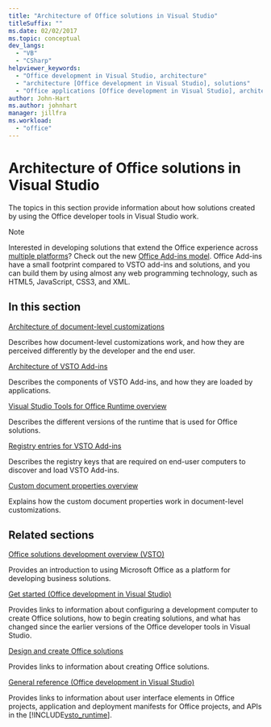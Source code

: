 ```yaml
---
title: "Architecture of Office solutions in Visual Studio"
titleSuffix: ""
ms.date: 02/02/2017
ms.topic: conceptual
dev_langs:
  - "VB"
  - "CSharp"
helpviewer_keywords:
  - "Office development in Visual Studio, architecture"
  - "architecture [Office development in Visual Studio], solutions"
  - "Office applications [Office development in Visual Studio], architecture"
author: John-Hart
ms.author: johnhart
manager: jillfra
ms.workload:
  - "office"
---
```

# Architecture of Office solutions in Visual Studio
  The topics in this section provide information about how solutions created by using the Office developer tools in Visual Studio work.

> [!NOTE]
> Interested in developing solutions that extend the Office experience across [multiple platforms](https://dev.office.com/add-in-availability)? Check out the new [Office Add-ins model](https://dev.office.com/docs/add-ins/overview/office-add-ins). Office Add-ins have a small footprint compared to VSTO add-ins and solutions, and you can build them by using almost any web programming technology, such as HTML5, JavaScript, CSS3, and XML.

## In this section

[Architecture of document-level customizations](../vsto/architecture-of-document-level-customizations.md)

Describes how document-level customizations work, and how they are perceived differently by the developer and the end user.

[Architecture of VSTO Add-ins](../vsto/architecture-of-vsto-add-ins.md)

Describes the components of VSTO Add-ins, and how they are loaded by applications.

[Visual Studio Tools for Office Runtime overview](../vsto/visual-studio-tools-for-office-runtime-overview.md)

Describes the different versions of the runtime that is used for Office solutions.

[Registry entries for VSTO Add-ins](../vsto/registry-entries-for-vsto-add-ins.md)

Describes the registry keys that are required on end-user computers to discover and load VSTO Add-ins.

[Custom document properties overview](../vsto/custom-document-properties-overview.md)

Explains how the custom document properties work in document-level customizations.

## Related sections

[Office solutions development overview &#40;VSTO&#41;](../vsto/office-solutions-development-overview-vsto.md)

Provides an introduction to using Microsoft Office as a platform for developing business solutions.

[Get started &#40;Office development in Visual Studio&#41;](../vsto/getting-started-office-development-in-visual-studio.md)

Provides links to information about configuring a development computer to create Office solutions, how to begin creating solutions, and what has changed since the earlier versions of the Office developer tools in Visual Studio.

[Design and create Office solutions](../vsto/designing-and-creating-office-solutions.md)

Provides links to information about creating Office solutions.

[General reference &#40;Office development in Visual Studio&#41;](../vsto/general-reference-office-development-in-visual-studio.md)

Provides links to information about user interface elements in Office projects, application and deployment manifests for Office projects, and APIs in the [!INCLUDE[vsto_runtime](../vsto/includes/vsto-runtime-md.md)].
